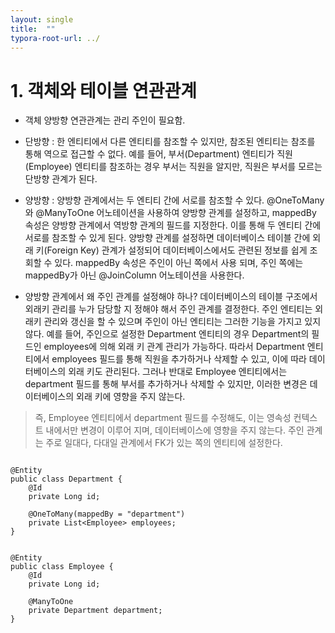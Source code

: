 ```yaml
---
layout: single
title:  ""
typora-root-url: ../
---
```




# 1. 객체와 테이블 연관관계

- 객체 양방향 연관관계는 관리 주인이 필요함.

- 단방향 : 한 엔티티에서 다른 엔티티를 참조할 수 있지만, 참조된 엔티티는 참조를 통해 역으로 접근할 수 없다. 예를 들어, 부서(Department) 엔티티가 직원(Employee) 엔티티를 참조하는 경우 부서는 직원을 알지만, 직원은 부서를 모르는 단방향 관계가 된다.

- 양방향 : 양방향 관계에서는 두 엔티티 간에 서로를 참조할 수 있다. 
@OneToMany와 @ManyToOne 어노테이션을 사용하여 양방향 관계를 설정하고, mappedBy 속성은 양방향 관계에서 역방향 관계의 필드를 지정한다. 
이를 통해 두 엔티티 간에 서로를 참조할 수 있게 된다. 양방향 관계를 설정하면 데이터베이스 테이블 간에 외래 키(Foreign Key) 관계가 설정되어 데이터베이스에서도 관련된 정보를 쉽게 조회할 수 있다.
mappedBy 속성은 주인이 아닌 쪽에서 사용 되며, 주인 쪽에는 mappedBy가 아닌 @JoinColumn 어노테이션을 사용한다. 

- 양방향 관계에서 왜 주인 관계를 설정해야 하나? 
  데이터베이스의 테이블 구조에서 외래키 관리를 누가 담당할 지 정해야 해서 주인 관계를 결정한다. 주인 엔티티는 외래키 관리와 갱신을 할 수 있으며 주인이 아닌 엔티티는 그러한 기능을 가지고 있지 않다.
  예를 들어, 주인으로 설정한 Department 엔티티의 경우 Department의 필드인 employees에 의해 외래 키 관계 관리가 가능하다. 따라서 Department 엔티티에서 employees 필드를 통해 직원을 추가하거나 삭제할 수 있고, 이에 따라 데이터베이스의 외래 키도 관리된다. 그러나 반대로 Employee 엔티티에서는 department 필드를 통해 부서를 추가하거나 삭제할 수 있지만, 이러한 변경은 데이터베이스의 외래 키에 영향을 주지 않는다.
>즉, Employee 엔티티에서 department 필드를 수정해도, 이는 영속성 컨텍스트 내에서만 변경이 이루어 지며, 데이터베이스에 영향을 주지 않는다.
>주인 관계는 주로 일대다, 다대일 관계에서 FK가 있는 쪽의 엔티티에 설정한다. 

```

@Entity
public class Department {
    @Id
    private Long id;
    
    @OneToMany(mappedBy = "department")
    private List<Employee> employees;
}


@Entity
public class Employee {
    @Id
    private Long id;
    
    @ManyToOne
    private Department department;
}

```

